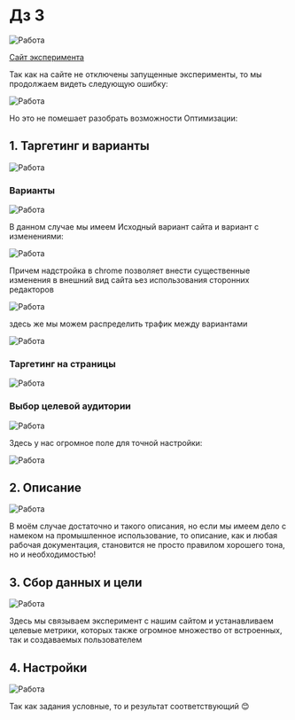 # Дз 3

![Работа](/ABTesting/Pictures/003_029.PNG)

[Сайт эксперимента](https://optimize.google.com/optimize/home/?authuser=0&hl=ru#/accounts/4705187983/containers/15531172/experiments/770)

Так как на сайте не отключены запущенные эксперименты, то мы продолжаем видеть следующую ошибку: 

![Работа](/ABTesting/Pictures/003_030.PNG)

Но это не помешает разобрать возможности Оптимизации:

## 1. Таргетинг и варианты

![Работа](/ABTesting/Pictures/003_031.PNG)

### Варианты

![Работа](/ABTesting/Pictures/003_032.PNG)

В данном случае мы имеем Исходный вариант сайта и вариант с изменениями:

![Работа](/ABTesting/Pictures/003_033.PNG)

Причем надстройка в chrome позволяет внести существенные изменения в внешний вид сайта ьез использования сторонних редакторов

![Работа](/ABTesting/Pictures/003_034.PNG)

здесь же мы можем распределить трафик между вариантами

![Работа](/ABTesting/Pictures/003_035.PNG)

### Таргетинг на страницы

![Работа](/ABTesting/Pictures/003_036.PNG)

### Выбор целевой аудитории

![Работа](/ABTesting/Pictures/003_037.PNG)

Здесь у нас огромное поле для точной настройки:

![Работа](/ABTesting/Pictures/003_038.PNG)

## 2. Описание

![Работа](/ABTesting/Pictures/003_039.PNG)

В моём случае достаточно и такого описания, но если мы имеем дело с намеком на промышленное использование, то описание, как и любая рабочая документация, становится не просто правилом хорошего тона, но и необходимостью!

## 3. Сбор данных и цели

![Работа](/ABTesting/Pictures/003_040.PNG)

Здесь мы связываем эксперимент с нашим сайтом и устанавливаем целевые метрики, которых также огромное множество от встроенных, так и создаваемых пользователем

## 4. Настройки

![Работа](/ABTesting/Pictures/003_041.PNG)

Так как задания условные, то и результат соответствующий 😊